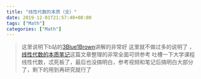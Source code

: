 ```yaml
---
title: "线性代数的本质（全）"
date: 2019-12-01T21:57:40+08:00
tags: ["Math"]
categories: ["Math"]
---
```


<!--more-->

>这里说明下b站的[3Blue1Brown](https://space.bilibili.com/88461692/#/channel/detail?cid=9450)讲解的非常好 
>这里就不做过多的说明了 ，
>  [线性代数的本质笔记](http://yam.gift/2018/05/16/2018-05-13-Essence-of-LinearAlgebra/)这篇文章整理的非常全面可供参考
>  吐槽一下大学课程线性代数，忒死板了，最后也没搞明白，参考视频和笔记后搞明白大部分了，剩下的用到再研究就行了


